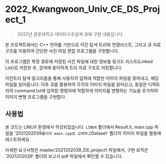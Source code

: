 # 2022_Kwangwoon_Univ_CE_DS_Project_1

> 2022년 광운대학교 데이터구조설계 과제 구현 내용입니다.

본 프로젝트에서는 C++ 언어를 기반으로 이진 탐색 트리와 연결리스트, 그리고 큐 자료구조를 이용하여 간단한 사진 파일 편집 프로그램을 구현합니다. 
 
이 프로그램은 특정 경로에 저장된 사진 파일에 대한 정보를 링크드 리스트(Linked List)로 저장한 후, 검색에 용이하게 트리 자료 구조로 저장합니다.
 
이진트리 탐색 알고리즘을 통해 사용자의 입력에 적합한 이미지 파일을 찾아내고, 해당 파일을 읽어옵니다. 이후 큐를 활용하여 각각의 이미지 파일을 읽어오고, 동일한 디렉토리의 command.txt에 입력된
명령어에 적합하게 이미지를 변형하는 기능을 추가하여 이미지 변형 프로그램을 구현합다. 

## 사용법

본 코드는 LINUX 환경에서 작성되었습니다.
`LINUX` 폴더에서 Result.h, main.cpp 파일을 '2021202039` 폴더의 main.cpp로 교체하고
`Dataset' 폴더의 이미지 파일을 활용해 테스트하세요.

자세한 요구사항은 master/2021202039_DS_project1 파일에서, 구현 로직은 '2021202039' 폴더의 보고서 pdf 파일에서 확인할 수 있습니다.
